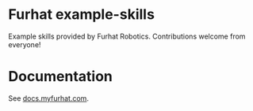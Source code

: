 # Furhat example-skills

Example skills provided by Furhat Robotics. Contributions welcome from everyone!

# Documentation

See [docs.myfurhat.com](https://docs.myfurhat.com).
